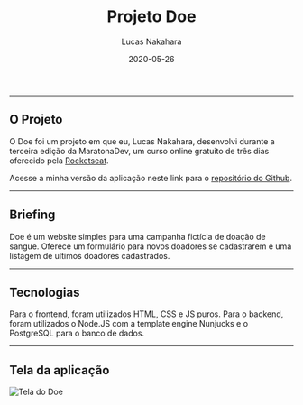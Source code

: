 ﻿---
date: 2020-05-26
featured_image: "https://github.com/Nakahwra/rocketseat-maratonadev-3.0/blob/master/public/print-projeto.png?raw=true"
title: "Projeto Doe"
author: "Lucas Nakahara"
---

---
## O Projeto
O Doe foi um projeto em que eu, Lucas Nakahara, desenvolvi durante a terceira edição da MaratonaDev, um curso online gratuito de três dias oferecido pela [Rocketseat](rocketseat.com.br).

Acesse a minha versão da aplicação neste link para o [repositório do Github](https://github.com/Nakahwra/rocketseat-maratonadev-3.0).

---
## Briefing
Doe é um website simples para uma campanha fictícia de doação de sangue. Oferece um formulário para novos doadores se cadastrarem e uma listagem de ultimos doadores cadastrados.

---
## Tecnologias
Para o frontend, foram utilizados HTML, CSS e JS puros. Para o backend, foram utilizados o Node.JS com a template engine Nunjucks e o PostgreSQL para o banco de dados.

---
## Tela da aplicação
![Tela do Doe](https://github.com/Nakahwra/rocketseat-maratonadev-3.0/blob/master/public/print-projeto.png?raw=true)
